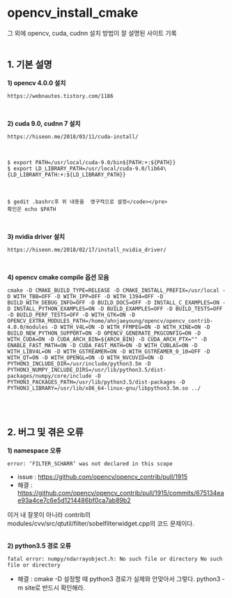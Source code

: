 # opencv_install_cmake
그 외에 opencv, cuda, cudnn 설치 방법이 잘 설명된 사이트 기록
<br>
<br>

## 1. 기본 설명
**1) opencv 4.0.0 설치**<br>
<pre><code>https://webnautes.tistory.com/1186</code></pre> <br>
 
**2) cuda 9.0, cudnn 7 설치**<br>
<pre><code>https://hiseon.me/2018/03/11/cuda-install/</code></pre> <br>


```
$ export PATH=/usr/local/cuda-9.0/bin${PATH:+:${PATH}}
$ export LD_LIBRARY_PATH=/usr/local/cuda-9.0/lib64\{LD_LIBRARY_PATH:+:${LD_LIBRARY_PATH}}
```
<br>

```
$ gedit .bashrc후 위 내용을  영구적으로 설정</code></pre>
확인은 echo $PATH
```

<br>
 
**3) nvidia driver 설치**<br>
<pre><code>https://hiseon.me/2018/02/17/install_nvidia_driver/</code></pre> <br>
 
**4) opencv cmake compile 옵션 모음**<br>
```
cmake -D CMAKE_BUILD_TYPE=RELEASE -D CMAKE_INSTALL_PREFIX=/usr/local -D WITH_TBB=OFF -D WITH_IPP=OFF -D WITH_1394=OFF -D BUILD_WITH_DEBUG_INFO=OFF -D BUILD_DOCS=OFF -D INSTALL_C_EXAMPLES=ON -D INSTALL_PYTHON_EXAMPLES=ON -D BUILD_EXAMPLES=OFF -D BUILD_TESTS=OFF -D BUILD_PERF_TESTS=OFF -D WITH_GTK=ON -D OPENCV_EXTRA_MODULES_PATH=/home/ahnjaeyoung/opencv/opencv_contrib-4.0.0/modules -D WITH_V4L=ON -D WITH_FFMPEG=ON -D WITH_XINE=ON -D BUILD_NEW_PYTHON_SUPPORT=ON -D OPENCV_GENERATE_PKGCONFIG=ON -D WITH_CUDA=ON -D CUDA_ARCH_BIN=${ARCH_BIN} -D CUDA_ARCH_PTX="" -D ENABLE_FAST_MATH=ON -D CUDA_FAST_MATH=ON -D WITH_CUBLAS=ON -D WITH_LIBV4L=ON -D WITH_GSTREAMER=ON -D WITH_GSTREAMER_0_10=OFF -D WITH_QT=ON -D WITH_OPENGL=ON -D WITH_NVCUVID=ON -D PYTHON3_INCLUDE_DIR=/usr/include/python3.5m -D PYTHON3_NUMPY_INCLUDE_DIRS=/usr/lib/python3.5/dist-packages/numpy/core/include -D PYTHON3_PACKAGES_PATH=/usr/lib/python3.5/dist-packages -D PYTHON3_LIBRARY=/usr/lib/x86_64-linux-gnu/libpython3.5m.so ../
```
<br>
<br>

## 2. 버그 및 겪은 오류
**1) namespace 오류**<br>
```
error: ‘FILTER_SCHARR’ was not declared in this scope
```

* issue : https://github.com/opencv/opencv_contrib/pull/1915 <br>
* 해결   : https://github.com/opencv/opencv_contrib/pull/1915/commits/675134eae93a4ce7c6e5d1214486bf0ca7ab89b2 <br>

이거 내 잘못이 아니라 contrib의 modules/cvv/src/qtutil/filter/sobelfilterwidget.cpp의 코드 문제이다.<br>
<br>

**2) python3.5 경로 오류**<br>
```
fatal error: numpy/ndarrayobject.h: No such file or directory No such file or directory
```
* 해결  : cmake -D 설정할 때 python3 경로가 실제와 안맞아서 그렇다. python3 -m site로 반드시 확인해라.
